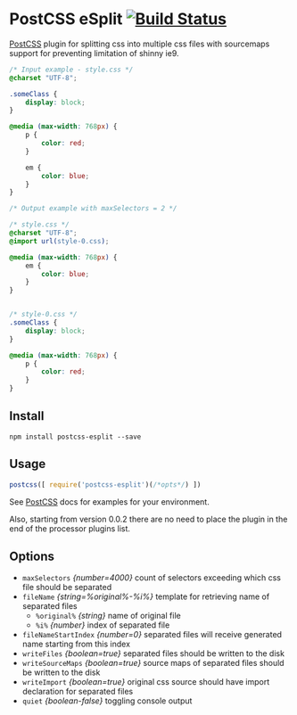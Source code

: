 # PostCSS eSplit [![Build Status][ci-img]][ci]

[PostCSS] plugin for splitting css into multiple css files with sourcemaps support for preventing limitation of shinny ie9.

[PostCSS]: https://github.com/postcss/postcss
[ci-img]:  https://travis-ci.org/VitaliyR/postcss-esplit.svg?branch=master
[ci]:      https://travis-ci.org/VitaliyR/postcss-esplit

```css
/* Input example - style.css */
@charset "UTF-8";

.someClass {
    display: block;
}

@media (max-width: 768px) {
    p {
        color: red;
    }

    em {
        color: blue;
    }
}
```

```css
/* Output example with maxSelectors = 2 */

/* style.css */
@charset "UTF-8";
@import url(style-0.css);

@media (max-width: 768px) {
    em {
        color: blue;
    }
}


/* style-0.css */
.someClass {
    display: block;
}

@media (max-width: 768px) {
    p {
        color: red;
    }
}

```

## Install
```
npm install postcss-esplit --save
```

## Usage

```js
postcss([ require('postcss-esplit')(/*opts*/) ])
```

See [PostCSS] docs for examples for your environment.

Also, starting from version 0.0.2 there are no need to place the plugin in the end of the
processor plugins list.


## Options
* `maxSelectors`    *{number=4000}* count of selectors exceeding which css file should be separated
* `fileName` *{string=%original%-%i%}* template for retrieving name of separated files
    * `%original%` *{string}* name of original file
    * `%i%` *{number}* index of separated file
* `fileNameStartIndex` *{number=0}* separated files will receive generated name starting from this index
* `writeFiles` *{boolean=true}* separated files should be written to the disk
* `writeSourceMaps` *{boolean=true}* source maps of separated files should be written to the disk
* `writeImport` *{boolean=true}* original css source should have import declaration for separated files
* `quiet` *{boolean-false}* toggling console output

